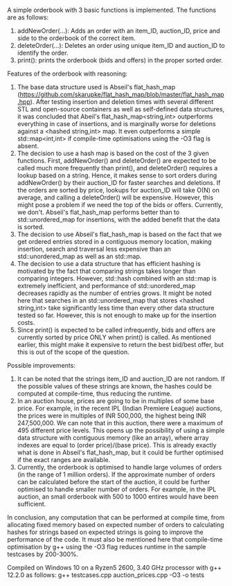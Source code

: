 A simple orderbook with 3 basic functions is implemented. The functions are as follows:

1. addNewOrder(...): Adds an order with an item_ID, auction_ID, price and side to the orderbook of the correct item.
2. deleteOrder(...): Deletes an order using unique item_ID and auction_ID to identify the order.
3. print(): prints the orderbook (bids and offers) in the proper sorted order.


Features of the orderbook with reasoning:
1. The base data structure used is Abseil's flat_hash_map (https://github.com/skarupke/flat_hash_map/blob/master/flat_hash_map.hpp). After testing insertion and deletion times with several different STL and open-source containers as well as self-defined data structures, it was concluded that Abeil's flat_hash_map<string,int> outperforms everything in case of insertions, and is marginally worse for deletions against a <hashed string,int> map. It even outperforms a simple std::map<int,int> if compile-time optimisations using the -O3 flag is absent.
2. The decision to use a hash map is based on the cost of the 3 given functions. First, addNewOrder() and deleteOrder() are expected to be called much more frequently than print(), and deleteOrder() requires a lookup based on a string. Hence, it makes sense to sort orders during addNewOrder() by their auction_ID for faster searches and deletions. If the orders are sorted by price, lookups for auction_ID will take O(N) on average, and calling a deleteOrder() will be expensive. However, this might pose a problem if we need the top of the bids or offers. Currently, we don't. Abseil's flat_hash_map performs better than to std::unordered_map for insertions, with the added benefit that the data is sorted.
3. The decision to use Abseil's flat_hash_map is based on the fact that we get ordered entries stored in a contiguous memory location, making insertion, search and traversal less expensive than an std::unordered_map as well as an std::map.
4. The decision to use a data structure that has efficient hashing is motivated by the fact that comparing strings takes longer than comparing integers. However, std::hash combined with an std::map is extremely inefficient, and performance of std::unordered_map decreases rapidly as the number of entries grows. It might be noted here that searches in an std::unordered_map that stores <hashed string,int> take significantly less time than every other data structure tested so far. However, this is not enough to make up for the insertion costs.
5. Since print() is expected to be called infrequently, bids and offers are currently sorted by price ONLY when print() is called. As mentioned earlier, this might make it expensive to return the best bid/best offer, but this is out of the scope of the question.


Possible improvements:
1. It can be noted that the strings item_ID and auction_ID are not random. If the possible values of these strings are known, the hashes could be computed at compile-time, thus reducing the runtime.
2. In an auction house, prices are going to be in multiples of some base price. For example, in the recent IPL (Indian Premiere League) auctions, the prices were in multiples of INR 500,000, the highest being INR 247,500,000. We can note that in this auction, there were a maximum of 495 different price levels. This opens up the possibility of using a simple data structure with contiguous memory (like an array), where array indexes are equal to (order price)/(base price). This is already exactly what is done in Abseil's flat_hash_map, but it could be further optimised if the exact ranges are available.
3. Currently, the orderbook is optimised to handle large volumes of orders (in the range of 1 million orders). If the approximate number of orders can be calculated before the start of the auction, it could be further optimised to handle smaller number of orders. For example, in the IPL auction, an small orderbook with 500 to 1000 entires would have been sufficient.


In conclusion, any computation that can be performed at compile time, from allocating fixed memory based on expected number of orders to calculating hashes for strings based on expected strings is going to improve the performance of the code. It must also be mentioned here that compile-time optimisation by g++ using the -O3 flag reduces runtime in the sample testcases by 200-300%.

Compiled on Windows 10 on a Ryzen5 2600, 3.40 GHz processor with g++ 12.2.0 as follows:
g++ testcases.cpp auction_prices.cpp -O3 -o tests
